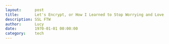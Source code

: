 ```yaml
---
layout:      post
title:       Let's Encrypt, or How I Learned to Stop Worrying and Love SSL
description: SSL FTW
author:      Lucy
date:        1970-01-01 00:00:00
category:    tech
---
```



